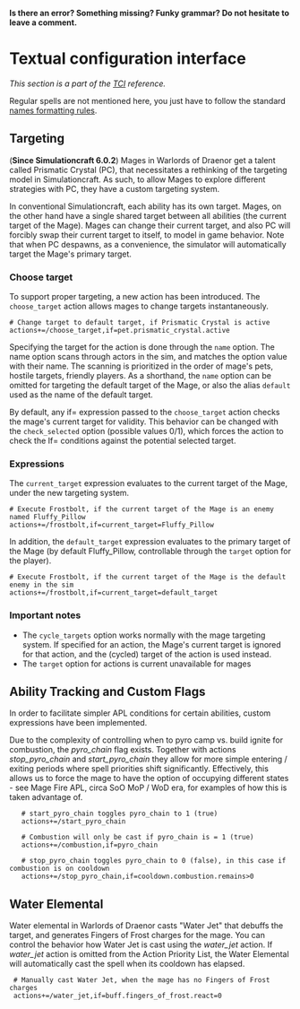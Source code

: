 **Is there an error? Something missing? Funky grammar? Do not hesitate to leave a comment.**



# Textual configuration interface
_This section is a part of the [TCI](TextualConfigurationInterface) reference._

Regular spells are not mentioned here, you just have to follow the standard [names formatting rules](TextualConfigurationInterface#Names_formatting).

## Targeting

(**Since Simulationcraft 6.0.2**) Mages in Warlords of Draenor get a talent called Prismatic Crystal (PC), that necessitates a rethinking of the targeting model in Simulationcraft. As such, to allow Mages to explore different strategies with PC, they have a custom targeting system.

In conventional Simulationcraft, each ability has its own target. Mages, on the other hand have a single shared target between all abilities (the current target of the Mage). Mages can change their current target, and also PC will forcibly swap their current target to itself, to model in game behavior. Note that when PC despawns, as a convenience, the simulator will automatically target the Mage's primary target.

### Choose target

To support proper targeting, a new action has been introduced. The `choose_target` action allows mages to change targets instantaneously.

```
# Change target to default target, if Prismatic Crystal is active
actions+=/choose_target,if=pet.prismatic_crystal.active
```

Specifying the target for the action is done through the `name` option. The name option scans through actors in the sim, and matches the option value with their name. The scanning is prioritized in the order of mage's pets, hostile targets, friendly players. As a shorthand, the `name` option can be omitted for targeting the default target of the Mage, or also the alias `default` used as the name of the default target.

By default, any if= expression passed to the `choose_target` action checks the mage's current target for validity. This behavior can be changed with the `check_selected` option (possible values 0/1), which forces the action to check the If= conditions against the potential selected target.

### Expressions

The `current_target` expression evaluates to the current target of the Mage, under the new targeting system.

```
# Execute Frostbolt, if the current target of the Mage is an enemy named Fluffy_Pillow
actions+=/frostbolt,if=current_target=Fluffy_Pillow
```

In addition, the `default_target` expression evaluates to the primary target of the Mage (by default Fluffy\_Pillow, controllable through the `target` option for the player).
```
# Execute Frostbolt, if the current target of the Mage is the default enemy in the sim
actions+=/frostbolt,if=current_target=default_target
```

### Important notes

  * The `cycle_targets` option works normally with the mage targeting system. If specified for an action, the Mage's current target is ignored for that action, and the (cycled) target of the action is used instead.
  * The `target` option for actions is current unavailable for mages

## Ability Tracking and Custom Flags

In order to facilitate simpler APL conditions for certain abilities, custom expressions have been implemented.

Due to the complexity of controlling when to pyro camp vs. build ignite for combustion, the _pyro\_chain_ flag exists. Together with actions _stop\_pyro\_chain_ and _start\_pyro\_chain_ they allow for more simple entering / exiting periods where spell priorities shift significantly. Effectively, this allows us to force the mage to have the option of occupying different states - see Mage Fire APL, circa SoO MoP / WoD era, for examples of how this is taken advantage of.

```
   # start_pyro_chain toggles pyro_chain to 1 (true)
   actions+=/start_pyro_chain

   # Combustion will only be cast if pyro_chain is = 1 (true)
   actions+=/combustion,if=pyro_chain

   # stop_pyro_chain toggles pyro_chain to 0 (false), in this case if combustion is on cooldown
   actions+=/stop_pyro_chain,if=cooldown.combustion.remains>0
```

## Water Elemental

Water elemental in Warlords of Draenor casts "Water Jet" that debuffs the target, and generates Fingers of Frost charges for the mage. You can control the behavior how Water Jet is cast using the _water\_jet_ action. If _water\_jet_ action is omitted from the Action Priority List, the Water Elemental will automatically cast the spell when its cooldown has elapsed.

```
 # Manually cast Water Jet, when the mage has no Fingers of Frost charges
 actions+=/water_jet,if=buff.fingers_of_frost.react=0
```